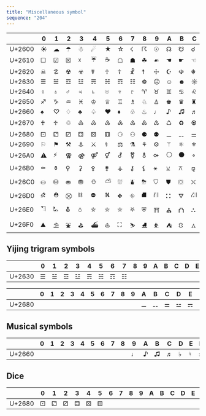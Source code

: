 ```yaml
---
title: "Miscellaneous symbol"
sequence: "204"
---
```


|          | 0 | 1 | 2 | 3 | 4 | 5 | 6 | 7 | 8 | 9 | A | B | C | D | E | F |
|----------|---|---|---|---|---|---|---|---|---|---|---|---|---|---|---|---|
| U+2600   | ☀ | ☁ | ☂ | ☃ | ☄ | ★ | ☆ | ☇ | ☈ | ☉ | ☊ | ☋ | ☌ | ☍ | ☎ | ☏ |
| U+2610   | ☐ | ☑ | ☒ | ☓ | ☔ | ☕ | ☖ | ☗ | ☘ | ☙ | ☚ | ☛ | ☜ | ☝ | ☞ | ☟ |
| U+2620   | ☠ | ☡ | ☢ | ☣ | ☤ | ☥ | ☦ | ☧ | ☨ | ☩ | ☪ | ☫ | ☬ | ☭ | ☮ | ☯ |
| U+2630   | ☰ | ☱ | ☲ | ☳ | ☴ | ☵ | ☶ | ☷ | ☸ | ☹ | ☺ | ☻ | ☼ | ☽ | ☾ | ☿ |
| U+2640   | ♀ | ♁ | ♂ | ♃ | ♄ | ♅ | ♆ | ♇ | ♈ | ♉ | ♊ | ♋ | ♌ | ♍ | ♎ | ♏ |
| U+2650   | ♐ | ♑ | ♒ | ♓ | ♔ | ♕ | ♖ | ♗ | ♘ | ♙ | ♚ | ♛ | ♜ | ♝ | ♞ | ♟ |
| U+2660   | ♠ | ♡ | ♢ | ♣ | ♤ | ♥ | ♦ | ♧ | ♨ | ♩ | ♪ | ♫ | ♬ | ♭ | ♮ | ♯ |
| U+2670   | ♰ | ♱ | ♲ | ♳ | ♴ | ♵ | ♶ | ♷ | ♸ | ♹ | ♺ | ♻ | ♼ | ♽ | ♾ | ♿ |
| U+2680   | ⚀ | ⚁ | ⚂ | ⚃ | ⚄ | ⚅ | ⚆ | ⚇ | ⚈ | ⚉ | ⚊ | ⚋ | ⚌ | ⚍ | ⚎ | ⚏ |
| U+2690   | ⚐ | ⚑ | ⚒ | ⚓ | ⚔ | ⚕ | ⚖ | ⚗ | ⚘ | ⚙ | ⚚ | ⚛ | ⚜ | ⚝ | ⚞ | ⚟ |
| U+26A0   | ⚠ | ⚡ | ⚢ | ⚣ | ⚤ | ⚥ | ⚦ | ⚧ | ⚨ | ⚩ | ⚪ | ⚫ | ⚬ | ⚭ | ⚮ | ⚯ |
| U+26B0   | ⚰ | ⚱ | ⚲ | ⚳ | ⚴ | ⚵ | ⚶ | ⚷ | ⚸ | ⚹ | ⚺ | ⚻ | ⚼ | ⚽ | ⚾ | ⚿ |
| U+26C0   | ⛀ | ⛁ | ⛂ | ⛃ | ⛄ | ⛅ | ⛆ | ⛇ | ⛈ | ⛉ | ⛊ | ⛋ | ⛌ | ⛍ | ⛎ | ⛏ |
| U+26D0   | ⛐ | ⛑ | ⛒ | ⛓ | ⛔ | ⛕ | ⛖ | ⛗ | ⛘ | ⛙ | ⛚ | ⛛ | ⛜ | ⛝ | ⛞ | ⛟ |
| U+26E0   | ⛠ | ⛡ | ⛢ | ⛣ | ⛤ | ⛥ | ⛦ | ⛧ | ⛨ | ⛩ | ⛪ | ⛫ | ⛬ | ⛭ | ⛮ | ⛯ |
| U+26F0   | ⛰ | ⛱ | ⛲ | ⛳ | ⛴ | ⛵ | ⛶ | ⛷ | ⛸ | ⛹ | ⛺ | ⛻ | ⛼ | ⛽ | ⛾ | ⛿ |

## Yijing trigram symbols

|          | 0 | 1 | 2 | 3 | 4 | 5 | 6 | 7 | 8 | 9 | A | B | C | D | E | F |
|----------|---|---|---|---|---|---|---|---|---|---|---|---|---|---|---|---|
| U+2630   | ☰ | ☱ | ☲ | ☳ | ☴ | ☵ | ☶ | ☷ |   |   |   |   |   |   |   |   |

|          | 0 | 1 | 2 | 3 | 4 | 5 | 6 | 7 | 8 | 9 | A | B | C | D | E | F |
|----------|---|---|---|---|---|---|---|---|---|---|---|---|---|---|---|---|
| U+2680   |   |   |   |   |   |   |   |   |   |   | ⚊ | ⚋ | ⚌ | ⚍ | ⚎ | ⚏ |

## Musical symbols

|          | 0 | 1 | 2 | 3 | 4 | 5 | 6 | 7 | 8 | 9 | A | B | C | D | E | F |
|----------|---|---|---|---|---|---|---|---|---|---|---|---|---|---|---|---|
| U+2660   |   |   |   |   |   |   |   |   |   | ♩ | ♪ | ♫ | ♬ | ♭ | ♮ | ♯ |

## Dice

|          | 0 | 1 | 2 | 3 | 4 | 5 | 6 | 7 | 8 | 9 | A | B | C | D | E | F |
|----------|---|---|---|---|---|---|---|---|---|---|---|---|---|---|---|---|
| U+2680   | ⚀ | ⚁ | ⚂ | ⚃ | ⚄ | ⚅ |   |   |   |   |   |   |   |   |   |   |
